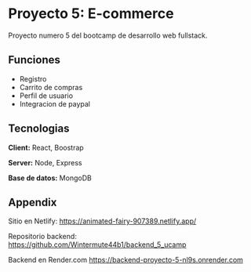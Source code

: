 
# Proyecto 5: E-commerce
Proyecto numero 5 del bootcamp de desarrollo web fullstack.


## Funciones

- Registro
- Carrito de compras
- Perfil de usuario
- Integracion de paypal


## Tecnologias

**Client:** React, Boostrap

**Server:** Node, Express

**Base de datos:** MongoDB

## Appendix

Sitio en  Netlify: https://animated-fairy-907389.netlify.app/

Repositorio backend: https://github.com/Wintermute44b1/backend_5_ucamp

Backend en Render.com https://backend-proyecto-5-nl9s.onrender.com